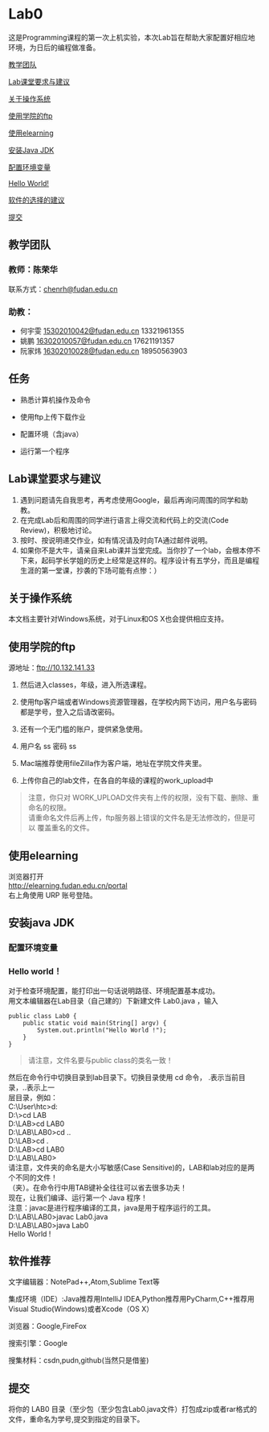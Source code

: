 # Lab0

这是Programming课程的第一次上机实验，本次Lab旨在帮助大家配置好相应地环境，为日后的编程做准备。

[教学团队](#教学团队)  

[Lab课堂要求与建议](#lab课堂要求与建议)

[关于操作系统](#关于操作系统)

[使用学院的ftp](#使用学院的ftp)

[使用elearning](#使用elearning)

[安装Java JDK](#安装java-jdk)

[配置环境变量](#配置环境变量)

[Hello World!](#hello-world)

[软件的选择的建议](#软件推荐)

[提交](#提交)


## 教学团队
### 教师：陈荣华
联系方式：[chenrh@fudan.edu.cn](http://chenrh@fudan.edu.cn)
### 助教：
- 何宇雯 [15302010042@fudan.edu.cn](http://15302010042@fudan.edu.cn) 13321961355
- 姚鹏 [16302010057@fudan.edu.cn](http://16302010057@fudan.edu.cn) 17621191357
- 阮家炜 [16302010028@fudan.edu.cn](http://16302010027@fudan.edu.cn) 18950563903

## 任务

- 熟悉计算机操作及命令

- 使用ftp上传下载作业

- 配置环境（含java）

- 运行第一个程序

## Lab课堂要求与建议  
1. 遇到问题请先自我思考，再考虑使用Google，最后再询问周围的同学和助教。  
2. 在完成Lab后和周围的同学进行语言上得交流和代码上的交流(Code Review)，积极地讨论。  
3. 按时、按说明递交作业，如有情况请及时向TA通过邮件说明。  
4. 如果你不是大牛，请亲自来Lab课并当堂完成。当你抄了一个lab，会根本停不下来，起码学长学姐的历史上经常是这样的。程序设计有五学分，而且是编程生涯的第一堂课，抄袭的下场可能有点惨：）

## 关于操作系统

本文档主要针对Windows系统，对于Linux和OS X也会提供相应支持。

## 使用学院的ftp

源地址：<ftp://10.132.141.33>

1. 然后进入classes，年级，进入所选课程。

2. 使用ftp客户端或者Windows资源管理器，在学校内网下访问，用户名与密码都是学号，登入之后请改密码。

3. 还有一个无门槛的账户，提供紧急使用。

4. 用户名 ss 密码 ss

5. Mac端推荐使用fileZilla作为客户端，地址在学院文件夹里。

6. 上传你自己的lab文件，在各自的年级的课程的work_upload中

>注意，你只对 WORK_UPLOAD文件夹有上传的权限，没有下载、删除、重命名的权限。  
请重命名文件后再上传，ftp服务器上错误的文件名是无法修改的，但是可以 覆盖重名的文件。

## 使用elearning

浏览器打开  
http://elearning.fudan.edu.cn/portal  
右上角使用 URP 账号登陆。

## 安装java JDK

### 配置环境变量

### Hello world！
对于检查环境配置，能打印出一句话说明路径、环境配置基本成功。  
用文本编辑器在Lab目录（自己建的）下新建文件 Lab0.java ，输入  
```
public class Lab0 {  
    public static void main(String[] argv) {  
        System.out.println("Hello World !");  
    }  
} 
```
> 请注意，文件名要与public class的类名一致！

然后在命令行中切换目录到lab目录下。切换目录使用 cd 命令， .表示当前目录，..表示上一  
层目录，例如：  
C:\\User\\htc\>d:  
D:\\\>cd LAB  
D:\\LAB\>cd LAB0  
D:\\LAB\\LAB0\>cd ..  
D:\\LAB\>cd .  
D:\\LAB\>cd LAB0  
D:\\LAB\\LAB0\>  
请注意，文件夹的命名是大小写敏感(Case
Sensitive)的，LAB和lab对应的是两个不同的文件！  
（夹）。在命令行中用TAB键补全往往可以省去很多功夫！  
现在，让我们编译、运行第一个 Java 程序！  
注意：javac是进行程序编译的工具，java是用于程序运行的工具。  
D:\\LAB\\LAB0\>javac Lab0.java  
D:\\LAB\\LAB0\>java Lab0  
Hello World !

## 软件推荐

文字编辑器：NotePad++,Atom,Sublime Text等

集成环境（IDE）:Java推荐用IntelliJ IDEA,Python推荐用PyCharm,C++推荐用Visual
Studio(Windows)或者Xcode（OS X）

浏览器：Google,FireFox

搜索引擎：Google

搜集材料：csdn,pudn,github(当然只是借鉴)

## 提交  
将你的 LAB0
目录（至少包（至少包含Lab0.java文件）打包成zip或者rar格式的文件，重命名为学号,提交到指定的目录下。
